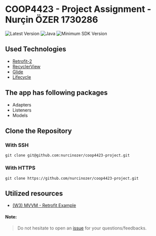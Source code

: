 # COOP4423 - Project Assignment - Nurçin ÖZER 1730286

![Latest Version](https://img.shields.io/badge/latestVersion-1.0-yellow) ![Java](https://img.shields.io/badge/language-java-blue) ![Minimum SDK Version](https://img.shields.io/badge/minSDK-21-orange)

## Used Technologies
- <a href="https://github.com/square/retrofit" target="_blank">Retrofit-2</a>
- <a href="https://developer.android.com/guide/topics/ui/layout/recyclerview?gclid=EAIaIQobChMI3JjEh8no8wIVPIxoCR0mFAhMEAAYASAAEgK87_D_BwE&gclsrc=aw.ds" target="_blank">RecyclerView</a>
- <a href="https://github.com/bumptech/glide" target="_blank">Glide</a>
- <a href="https://developer.android.com/jetpack/androidx/releases/lifecycle" target="_blank">Lifecycle</a>

## The app has following packages
- Adapters
- Listeners
- Models


## Clone the Repository

### With SSH
```
git clone git@github.com:nurcinozer/coop4423-project.git
```

### With HTTPS
```
git clone https://github.com/nurcinozer/coop4423-project.git
```

## Utilized resources
- <a href="https://github.com/BAU-COOP4423/W3-MVVM-Retrofit" target="_blank">(W3) MVVM - Retrofit Example</a>





#### Note:
> Do not hesitate to open an <a href="https://github.com/nurcinozer/coop4423-project/issues" target="_blank">issue</a> for your questions/feedbacks.

